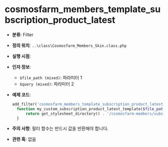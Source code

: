 # cosmosfarm_members_template_subscription_product_latest

- **분류**: Filter
- **정의 위치**: `..\class\Cosmosfarm_Members_Skin.class.php`
- **실행 시점**: 
- **인자 정보**:
  - `$file_path (mixed)`: 파라미터 1
  - `$query (mixed)`: 파라미터 2
- **예제 코드**:

  ```php
  add_filter('cosmosfarm_members_template_subscription_product_latest', 'my_custom_subscription_product_latest_template');
    function my_custom_subscription_product_latest_template($file_path) {
        return get_stylesheet_directory() . '/cosmosfarm-members/subscription-product-latest.php';
    }
  ```

- **주의 사항**: 필터 함수는 반드시 값을 반환해야 합니다.
- **관련 훅**: 없음
